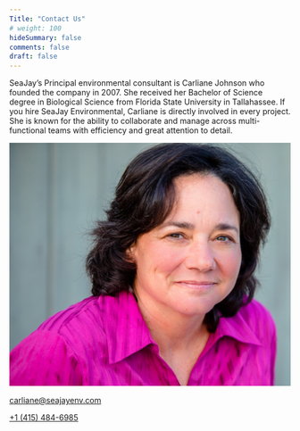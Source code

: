 ```yaml
---
Title: "Contact Us"
# weight: 100
hideSummary: false
comments: false
draft: false
---
```


SeaJay’s Principal environmental consultant is Carliane Johnson who founded the company in 2007. She received her Bachelor of Science degree in Biological Science from Florida State University in Tallahassee. If you hire SeaJay Environmental, Carliane is directly involved in every project. She is known for the ability to collaborate and manage across multi-functional teams with efficiency and great attention to detail. 

!["Carliane Johnson"](/images/CJohnson.jpg)

carliane@seajayenv.com

[+1 (415) 484-6985](tel:+4154846985)
